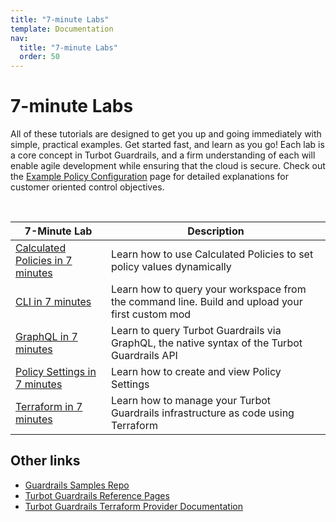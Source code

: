 ```yaml
---
title: "7-minute Labs"
template: Documentation
nav:
  title: "7-minute Labs"
  order: 50
---
```


# 7-minute Labs

All of these tutorials are designed to get you up and going immediately with simple, practical examples. Get started
fast, and learn as you go! Each lab is a core concept in Turbot Guardrails, and a firm understanding of each will enable
agile development while ensuring that the cloud is secure. Check out
the [Example Policy Configuration](guides/managing-policies/config-examples) page for detailed explanations for customer
oriented control objectives.

<br />


| 7-Minute Lab | Description |
| - | - |
| [Calculated Policies in 7 minutes](7-minute-labs/calc-policy)     | Learn how to use Calculated Policies to set policy values dynamically                                                                                               |
| [CLI in 7 minutes](7-minute-labs/cli)                             | Learn how to query your workspace from the command line. Build and upload your first custom mod                                                                     |
| [GraphQL in 7 minutes](7-minute-labs/graphql)                     | Learn to query Turbot Guardrails via GraphQL, the native syntax of the Turbot Guardrails API                                                                        |j
| [Policy Settings in 7 minutes](7-minute-labs/set-policy)          | Learn how to create and view Policy Settings                                                                                                                        |
| [Terraform in 7 minutes](7-minute-labs/terraform)                 | Learn how to manage your Turbot Guardrails infrastructure as code using Terraform                                                                                   |


## Other links

* <a href="https://github.com/turbot/guardrails-samples" target="_blank">Guardrails Samples Repo</a>
* <a href="/guardrails/docs/reference" target="_blank">Turbot Guardrails Reference Pages</a>
* <a href="https://registry.terraform.io/providers/turbot/turbot/latest/docs" target="_blank">Turbot Guardrails
  Terraform Provider Documentation</a>
